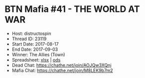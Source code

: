 # BTN Mafia #41 - THE WORLD AT WAR

* Host: distructospin
* Thread ID: 23119
* Start Date: 2017-08-17    
* End Date: 2017-09-03
* Winner: The Allies (Town)
* Spreadsheet: [xlsx](../../../../raw/main/btn/41/spreadsheet.xlsx) | [ods](../../../../raw/main/btn/41/spreadsheet.ods)
* Dead Chat: https://chathe.net/join/AOJQw3XQnj
* Mafia Chat: https://chathe.net/join/M8LEK9b7m2
